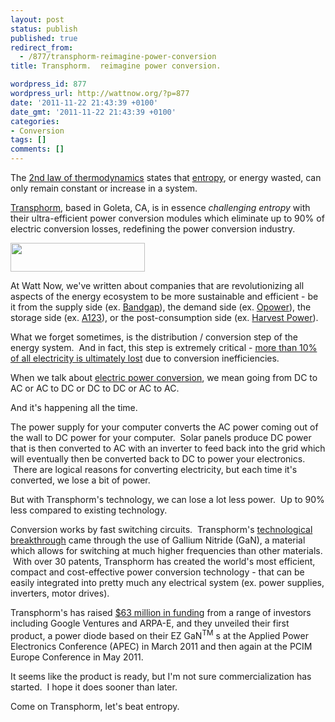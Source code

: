 ```yaml
---
layout: post
status: publish
published: true
redirect_from:
  - /877/transphorm-reimagine-power-conversion
title: Transphorm.  reimagine power conversion.

wordpress_id: 877
wordpress_url: http://wattnow.org/?p=877
date: '2011-11-22 21:43:39 +0100'
date_gmt: '2011-11-22 21:43:39 +0100'
categories:
- Conversion
tags: []
comments: []
---
```

<p>The <a href="http://en.wikipedia.org/wiki/Second_law_of_thermodynamics">2nd law of thermodynamics</a>&nbsp;states that <a href="http://en.wikipedia.org/wiki/Entropy">entropy</a>, or energy wasted, can only remain constant or increase in a system.</p>
<p><a href="http://www.transphormusa.com/index.html">Transphorm</a>, based in Goleta, CA,&nbsp;is in essence <em>challenging entropy</em> with their ultra-efficient power conversion modules which eliminate up to 90% of electric conversion losses, redefining the power conversion industry.</p>
<p><a href="http://www.transphormusa.com/index.html"><img class="alignnone size-full wp-image-878" title="transphorm_logo" src="{{ 'assets/from-wordpress/uploads/2011/11/transphorm_logo.png' | relative_url }}" alt="" width="215" height="46" /></a></p>
<p>At Watt Now, we've written about companies that are revolutionizing all aspects of the energy ecosystem to be more sustainable and efficient - be it from the supply side (ex. <a title="Bandgap Engineering.  Nanowire-enhanced solar cells." href="http://wattnow.org/849/bandgap-engineering-nanowire-enhanced-solar-cells">Bandgap</a>), the demand side (ex. <a title="Opower.  A new experience for utility customers." href="http://wattnow.org/772/opower-a-new-experience-for-utility-customers">Opower</a>), the storage side (ex. <a title="A123.  Game changing energy storage solutions." href="http://wattnow.org/728/a123-game-changing-energy-storage-solutions">A123</a>), or the post-consumption side (ex. <a title="Harvest Power.  The new generation in organics management." href="http://wattnow.org/473/harvest-power-the-new-generation-in-organics-management">Harvest Power</a>).</p>
<p>What we forget sometimes, is the distribution / conversion step of the energy system. &nbsp;And in fact, this step is extremely critical - <a href="http://www.transphormusa.com/technology.html">more than 10% of all electricity is ultimately lost</a> due to conversion inefficiencies.</p>
<p>When we talk about&nbsp;<a href="http://en.wikipedia.org/wiki/Electric_power_conversion">electric power conversion</a>, we mean going from DC to AC or AC to DC or DC to DC or AC to AC.</p>
<p>And it's happening all the time.</p>
<p>The power supply for your computer converts the AC power coming out of the wall to DC power for your computer. &nbsp;Solar panels produce DC power that is then converted to AC with an inverter to feed back into the grid which will eventually then be converted back to DC to power your electronics. &nbsp;There are logical reasons for converting electricity, but each time it's converted, we lose a bit of power.</p>
<p>But with Transphorm's technology, we can lose a lot less power. &nbsp;Up to 90% less compared to existing technology.</p>
<p>Conversion works by fast switching circuits. &nbsp;Transphorm's <a href="http://www.transphormusa.com/technology.html">technological breakthrough</a> came through the use of Gallium Nitride (GaN), a material which allows for switching at much higher frequencies than other materials. &nbsp;With over 30 patents, Transphorm has created the world's most efficient, compact and cost-effective power conversion technology - that can be easily integrated into pretty much any electrical system (ex. power supplies, inverters, motor drives).</p>
<p>Transphorm's has raised <a href="http://www.transphormusa.com/media/TransphormSeriesDreleaseJune2311.pdf">$63 million in funding</a>&nbsp;from a range of investors including Google Ventures and ARPA-E, and&nbsp;they unveiled their first product, a power diode based on their EZ GaN<sup>TM</sup> s at the Applied Power Electronics Conference (APEC) in March 2011 and then again at the PCIM Europe Conference in May 2011.</p>
<p>It seems like the product is ready, but I'm not sure commercialization has started. &nbsp;I hope it does sooner than later.</p>
<p>Come on Transphorm, let's beat entropy.</p>
